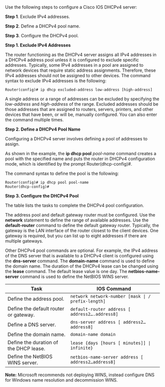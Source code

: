 Use the following steps to configure a Cisco IOS DHCPv4 server:

**Step 1**. Exclude IPv4 addresses.  
  
  
  
**Step 2**. Define a DHCPv4 pool name.  
  
  
  
**Step 3**. Configure the DHCPv4 pool.

**Step 1. Exclude IPv4 Addresses**

The router functioning as the DHCPv4 server assigns all IPv4 addresses in a DHCPv4 address pool unless it is configured to exclude specific addresses. Typically, some IPv4 addresses in a pool are assigned to network devices that require static address assignments. Therefore, these IPv4 addresses should not be assigned to other devices. The command syntax to exclude IPv4 addresses is the following:

```
Router(config)# ip dhcp excluded-address low-address [high-address]
```

A single address or a range of addresses can be excluded by specifying the _low-address_ and _high-address_ of the range. Excluded addresses should be those addresses that are assigned to routers, servers, printers, and other devices that have been, or will be, manually configured. You can also enter the command multiple times.


**Step 2. Define a DHCPv4 Pool Name**

Configuring a DHCPv4 server involves defining a pool of addresses to assign.

As shown in the example, the **ip dhcp pool** _pool-name_ command creates a pool with the specified name and puts the router in DHCPv4 configuration mode, which is identified by the prompt Router(dhcp-config)#.

The command syntax to define the pool is the following:

```
Router(config)# ip dhcp pool pool-name    
Router(dhcp-config)#
```



**Step 3. Configure the DHCPv4 Pool**

The table lists the tasks to complete the DHCPv4 pool configuration.

The address pool and default gateway router must be configured. Use the **network** statement to define the range of available addresses. Use the **default-router** command to define the default gateway router. Typically, the gateway is the LAN interface of the router closest to the client devices. One gateway is required, but you can list up to eight addresses if there are multiple gateways.

Other DHCPv4 pool commands are optional. For example, the IPv4 address of the DNS server that is available to a DHCPv4 client is configured using the **dns-server** command. The **domain-name** command is used to define the domain name. The duration of the DHCPv4 lease can be changed using the **lease** command. The default lease value is one day. The **netbios-name-server** command is used to define the NetBIOS WINS server.


| **Task**                               | **IOS Command**                                    |
| -------------------------------------- | -------------------------------------------------- |
| Define the address pool.               | `network network-number [mask \| / prefix-length]` |
| Define the default router or gateway.  | `default-router address [ address2….address8]`     |
| Define a DNS server.                   | `dns-server address [ address2…address8]`          |
| Define the domain name.                | `domain-name domain`                               |
| Define the duration of the DHCP lease. | `lease {days [hours [ minutes]] \| infinite}`      |
| Define the NetBIOS WINS server.        | `netbios-name-server address [ address2…address8]` |
**Note:** Microsoft recommends not deploying WINS, instead configure DNS for Windows name resolution and decommission WINS.